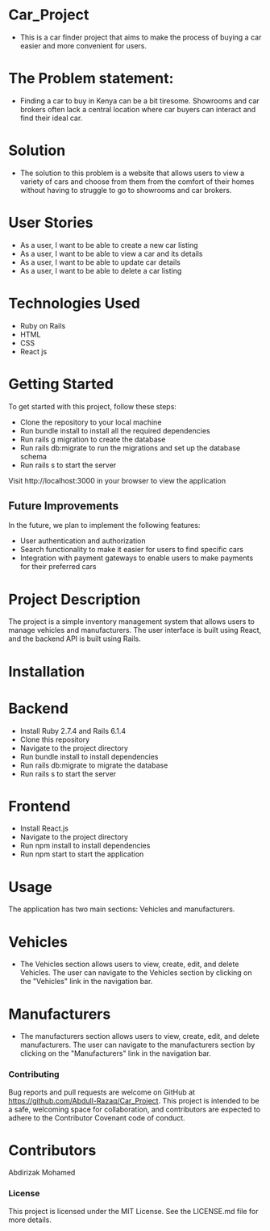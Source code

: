 
# Car_Project

- This is a car finder project that aims to make the process of buying a car easier and more convenient for users.

# The Problem statement:

- Finding a car to buy in Kenya can be a bit tiresome. Showrooms and car brokers often lack a central location where car buyers can interact and find their ideal car.

# Solution

- The solution to this problem is a website that allows users to view a variety of cars and choose from them from the comfort of their homes without having to struggle to go to showrooms and car brokers.

# User Stories

- As a user, I want to be able to create a new car listing
- As a user, I want to be able to view a car and its details
- As a user, I want to be able to update car details
- As a user, I want to be able to delete a car listing

# Technologies Used
- Ruby on Rails
- HTML
- CSS
- React js


# Getting Started
To get started with this project, follow these steps:

- Clone the repository to your local machine
- Run bundle install to install all the required dependencies
- Run rails g migration to create the database
- Run rails db:migrate to run the migrations and set up the database schema
- Run rails s to start the server


Visit http://localhost:3000 in your browser to view the application


## Future Improvements
In the future, we plan to implement the following features:

- User authentication and authorization
- Search functionality to make it easier for users to find specific cars
- Integration with payment gateways to enable users to make payments for their preferred cars


# Project Description
The project is a simple inventory management system that allows users to manage vehicles and manufacturers. The user interface is built using React, and the backend API is built using Rails.

# Installation

# Backend
- Install Ruby 2.7.4 and Rails 6.1.4
- Clone this repository
- Navigate to the project directory
- Run bundle install to install dependencies
- Run rails db:migrate to migrate the database
- Run rails s to start the server

# Frontend
- Install React.js
- Navigate to the project directory
- Run npm install to install dependencies
- Run npm start to start the application

# Usage
The application has two main sections: Vehicles and manufacturers.

# Vehicles
- The Vehicles section allows users to view, create, edit, and delete Vehicles. The user can navigate to the Vehicles section by clicking on the "Vehicles" link in the navigation bar.

# Manufacturers
- The manufacturers section allows users to view, create, edit, and delete manufacturers. The user can navigate to the manufacturers section by clicking on the "Manufacturers" link in the navigation bar.

### Contributing
Bug reports and pull requests are welcome on GitHub at https://github.com/Abdull-Razaq/Car_Project. This project is intended to be a safe, welcoming space for collaboration, and contributors are expected to adhere to the Contributor Covenant code of conduct.


# Contributors
Abdirizak Mohamed

### License
This project is licensed under the MIT License. See the LICENSE.md file for more details.
